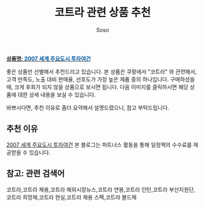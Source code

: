 ﻿---
layout: post
title:  "코트라 관련 상품 추천"
author: Soso
categories: [ 패션의류 ]
tags: [코트라,코트라 채용,코트라 해외시장뉴스,코트라 연봉,코트라 인턴,코트라 부산지원단,코트라 희망체,코트라 현실,코트라 채용 스펙,코트라 볼드체]
image: https://ads-partners.coupang.com/image1/TyeSWnsPbZEZu8owT_TUMbCCuqp7DbLLu9BsHswO0o9Vm2bIE7ptTbcbeyDGras8BYWdZGFKY7qqL0Z0dNPxcW3_yvacXTPcYxbOEr4fyJJ-GIi0QUecFaBQhXmz4OsHlZcjc19LKcQJyQS-7olD6coDtb05w2_Q-dRjLmwvZRrZH_Iu4q_h4ZaVSnHtfHb90ddZUXvVU9b7-YPMgkZyTc0lwRaabhguCTxVLn7sNF9-JAcK468UeqXbJCeGlDUyEfIKuOxODrm_K5WqniaaaYfPIP0vIesoKva1uOOb 
description: "쿠팡에서 코트라 관련 상품으로 가장 고객 선호도가 높은 제품 중 하나입니다."
---

<a href="https://link.coupang.com/re/AFFSDP?lptag=AF5673682&pageKey=4342338&itemId=20643578&vendorItemId=3030140513&traceid=V0-153-1c85079530baefa9&requestid=20231116175439477114214921&token=31850C%7CMIXED"><b>상품명: <font color='#01579B'>2007 세계 주요도시 투자여건</font></b></a>

좋은 상품만 선별해서 추천드리고 있습니다.
본 상품은 쿠팡에서 "코트라" 와 관련해서, 고객 만족도, 노출 대비 판매율, 선호도가 가장 높은 제품 중의 하나입니다.
구매하셨을 때, 크게 후회가 되지 않을 상품으로 보시면 됩니다. 
다음 이미지를 클릭하시면 해당 상품에 대한 상세 내용을 보실 수 있습니다.

바쁘시다면, 추천 이유로 좀더 요약해서 설명드렸으니, 참고 부탁드립니다.

## 추천 이유 

<a href="https://link.coupang.com/re/AFFSDP?lptag=AF5673682&pageKey=4342338&itemId=20643578&vendorItemId=3030140513&traceid=V0-153-1c85079530baefa9&requestid=20231116175439477114214921&token=31850C%7CMIXED">2007 세계 주요도시 투자여건</a>
본 블로그는 파트너스 활동을 통해 일정액의 수수료를 제공받을 수 있습니다.

## 참고: 관련 검색어    
코트라,코트라 채용,코트라 해외시장뉴스,코트라 연봉,코트라 인턴,코트라 부산지원단,코트라 희망체,코트라 현실,코트라 채용 스펙,코트라 볼드체